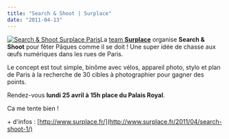 ```yaml
---
title: "Search & Shoot | Surplace"
date: "2011-04-13"
---
```


[![](http://www.guidoline.com/wp-content/uploads/2011/04/paques.jpg "Search & Shoot Surplace Paris")](http://www.guidoline.com/wp-content/uploads/2011/04/paques.jpg)La [team **Surplace**](http://www.surplace.fr) organise **Search & Shoot** pour fêter Pâques comme il se doit ! Une super idée de chasse aux œufs numériques dans les rues de Paris.

Le concept est tout simple, binôme avec vélos, appareil photo, stylo et plan de Paris à la recherche de 30 cibles à photographier pour gagner des points.

Rendez-vous **lundi 25 avril à 15h place du Palais Royal**.

Ca me tente bien !

\+ d'infos : [http://www.surplace.fr/](http://www.surplace.fr/2011/04/search-shoot-1/)
